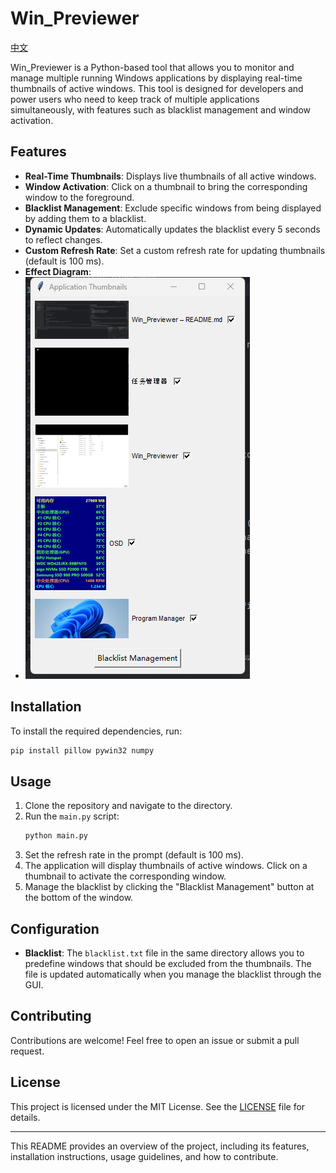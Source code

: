 # Win_Previewer

[中文](README_CN.md)

Win_Previewer is a Python-based tool that allows you to monitor and manage multiple running Windows applications by displaying real-time thumbnails of active windows. This tool is designed for developers and power users who need to keep track of multiple applications simultaneously, with features such as blacklist management and window activation.

## Features

- **Real-Time Thumbnails**: Displays live thumbnails of all active windows.
- **Window Activation**: Click on a thumbnail to bring the corresponding window to the foreground.
- **Blacklist Management**: Exclude specific windows from being displayed by adding them to a blacklist.
- **Dynamic Updates**: Automatically updates the blacklist every 5 seconds to reflect changes.
- **Custom Refresh Rate**: Set a custom refresh rate for updating thumbnails (default is 100 ms).
- **Effect Diagram**:
- ![img.png](res%2Fimg.png)

## Installation

To install the required dependencies, run:

```bash
pip install pillow pywin32 numpy
```

## Usage

1. Clone the repository and navigate to the directory.
2. Run the `main.py` script:
   ```bash
   python main.py
   ```
3. Set the refresh rate in the prompt (default is 100 ms).
4. The application will display thumbnails of active windows. Click on a thumbnail to activate the corresponding window.
5. Manage the blacklist by clicking the "Blacklist Management" button at the bottom of the window.

## Configuration

- **Blacklist**: The `blacklist.txt` file in the same directory allows you to predefine windows that should be excluded from the thumbnails. The file is updated automatically when you manage the blacklist through the GUI.

## Contributing

Contributions are welcome! Feel free to open an issue or submit a pull request.

## License

This project is licensed under the MIT License. See the [LICENSE](LICENSE) file for details.

---

This README provides an overview of the project, including its features, installation instructions, usage guidelines, and how to contribute.